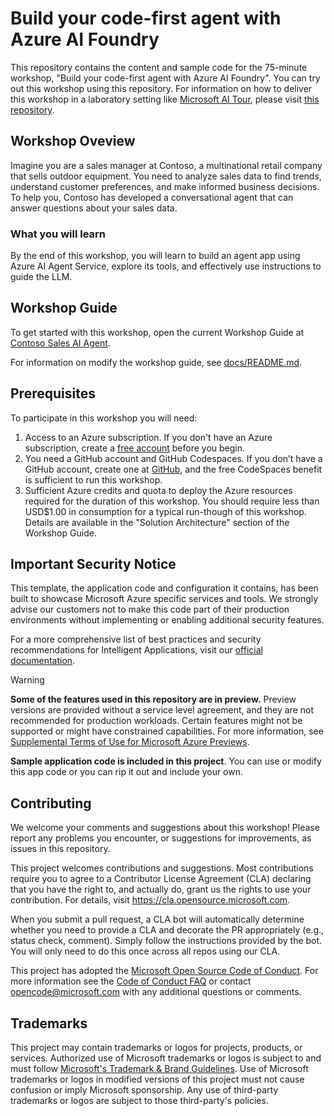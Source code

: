 # Build your code-first agent with Azure AI Foundry

This repository contains the content and sample code for the 75-minute workshop, "Build your code-first agent with Azure AI Foundry". You can try out this workshop using this repository. For information on how to deliver this workshop in a laboratory setting like [Microsoft AI Tour](https://aitour.microsoft.com/), please visit [this repository](https://github.com/microsoft/aitour-build-your-first-agent-with-azure-ai-agent-service).

## Workshop Oveview

Imagine you are a sales manager at Contoso, a multinational retail company that sells outdoor equipment. You need to analyze sales data to find trends, understand customer preferences, and make informed business decisions. To help you, Contoso has developed a conversational agent that can answer questions about your sales data.

### What you will learn

By the end of this workshop, you will learn to build an agent app using Azure AI Agent Service, explore its tools, and effectively use instructions to guide the LLM.

## Workshop Guide

To get started with this workshop, open the current Workshop Guide at [Contoso Sales AI Agent](https://aka.ms/agent-service-workshop-docs).

For information on modify the workshop guide, see [docs/README.md](docs/README.md).

## Prerequisites

To participate in this workshop you will need:

1. Access to an Azure subscription. If you don't have an Azure subscription, create a [free account](https://azure.microsoft.com/free/) before you begin.
1. You need a GitHub account and GitHub Codespaces. If you don’t have a GitHub account, create one at [GitHub](https://github.com/join), and the free CodeSpaces benefit is sufficient to run this workshop.
1. Sufficient Azure credits and quota to deploy the Azure resources required for the duration of this workshop. You should require less than USD$1.00 in consumption for a typical run-though of this workshop. Details are available in the "Solution Architecture" section of the Workshop Guide.

## Important Security Notice 

This template, the application code and configuration it contains, has been built to showcase Microsoft Azure specific services and tools. We strongly advise our customers not to make this code part of their production environments without implementing or enabling additional security features.  

For a more comprehensive list of best practices and security recommendations for Intelligent Applications, visit our [official documentation](https://learn.microsoft.com/azure/developer/ai/get-started-securing-your-ai-app).

> [!WARNING]  
>
> **Some of the features used in this repository are in preview.** Preview versions are provided without a service level agreement, and they are not recommended for production workloads. Certain features might not be supported or might have constrained capabilities. For more information, see [Supplemental Terms of Use for Microsoft Azure Previews](https://azure.microsoft.com/en-us/support/legal/preview-supplemental-terms/).

**Sample application code is included in this project**. You can use or modify this app code or you can rip it out and include your own.

## Contributing

We welcome your comments and suggestions about this workshop! Please report any problems you encounter, or suggestions for improvements, as issues in this repository.

This project welcomes contributions and suggestions.  Most contributions require you to agree to a
Contributor License Agreement (CLA) declaring that you have the right to, and actually do, grant us
the rights to use your contribution. For details, visit https://cla.opensource.microsoft.com.

When you submit a pull request, a CLA bot will automatically determine whether you need to provide
a CLA and decorate the PR appropriately (e.g., status check, comment). Simply follow the instructions
provided by the bot. You will only need to do this once across all repos using our CLA.

This project has adopted the [Microsoft Open Source Code of Conduct](https://opensource.microsoft.com/codeofconduct/).
For more information see the [Code of Conduct FAQ](https://opensource.microsoft.com/codeofconduct/faq/) or
contact [opencode@microsoft.com](mailto:opencode@microsoft.com) with any additional questions or comments.

## Trademarks

This project may contain trademarks or logos for projects, products, or services. Authorized use of Microsoft 
trademarks or logos is subject to and must follow 
[Microsoft's Trademark & Brand Guidelines](https://www.microsoft.com/en-us/legal/intellectualproperty/trademarks/usage/general).
Use of Microsoft trademarks or logos in modified versions of this project must not cause confusion or imply Microsoft sponsorship.
Any use of third-party trademarks or logos are subject to those third-party's policies.
